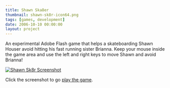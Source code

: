 ```yaml
---
title: Shawn Ska8er
thumbnail: shawn-sk8r-icon64.png
tags: [games, development]
date: 2006-10-10 00:00:00
layout: project
---
```

An experimental Adobe Flash game that helps a skateboarding Shawn Houser avoid hitting his fast running sister Brianna. Keep your mouse inside the game area and use the left and right keys to move Shawn and avoid Brianna!

[![Shawn Sk8r Screenshot]({{site.baseurl}}/assets/shawn-sk8r-screenshot.png)][shawn-sk8r]

Click the screenshot to go [play the game][shawn-sk8r].

 [shawn-sk8r]: {{site.baseurl}}/shawn-sk8r/